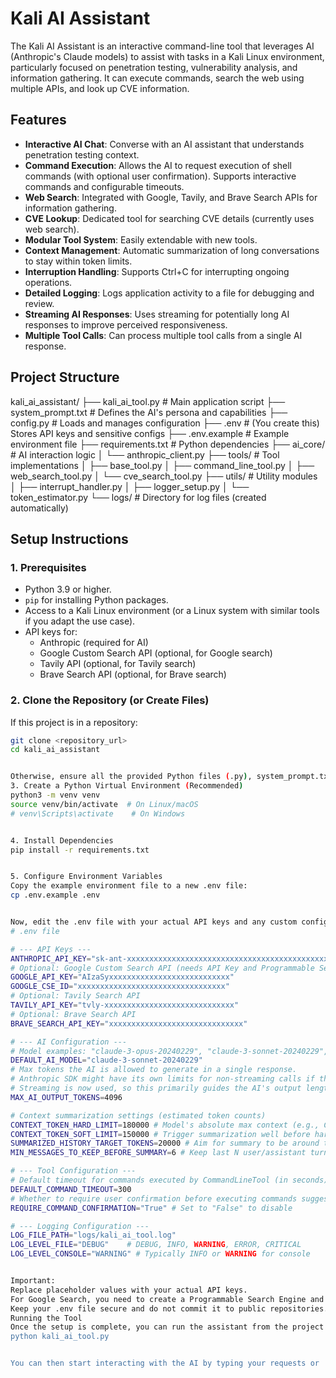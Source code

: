 # Kali AI Assistant

The Kali AI Assistant is an interactive command-line tool that leverages AI (Anthropic's Claude models) to assist with tasks in a Kali Linux environment, particularly focused on penetration testing, vulnerability analysis, and information gathering. It can execute commands, search the web using multiple APIs, and look up CVE information.

## Features

* **Interactive AI Chat**: Converse with an AI assistant that understands penetration testing context.
* **Command Execution**: Allows the AI to request execution of shell commands (with optional user confirmation). Supports interactive commands and configurable timeouts.
* **Web Search**: Integrated with Google, Tavily, and Brave Search APIs for information gathering.
* **CVE Lookup**: Dedicated tool for searching CVE details (currently uses web search).
* **Modular Tool System**: Easily extendable with new tools.
* **Context Management**: Automatic summarization of long conversations to stay within token limits.
* **Interruption Handling**: Supports Ctrl+C for interrupting ongoing operations.
* **Detailed Logging**: Logs application activity to a file for debugging and review.
* **Streaming AI Responses**: Uses streaming for potentially long AI responses to improve perceived responsiveness.
* **Multiple Tool Calls**: Can process multiple tool calls from a single AI response.

## Project Structure



kali_ai_assistant/
├── kali_ai_tool.py # Main application script
├── system_prompt.txt # Defines the AI's persona and capabilities
├── config.py # Loads and manages configuration
├── .env # (You create this) Stores API keys and sensitive configs
├── .env.example # Example environment file
├── requirements.txt # Python dependencies
├── ai_core/ # AI interaction logic
│ └── anthropic_client.py
├── tools/ # Tool implementations
│ ├── base_tool.py
│ ├── command_line_tool.py
│ ├── web_search_tool.py
│ └── cve_search_tool.py
├── utils/ # Utility modules
│ ├── interrupt_handler.py
│ ├── logger_setup.py
│ └── token_estimator.py
└── logs/ # Directory for log files (created automatically)
## Setup Instructions

### 1. Prerequisites

* Python 3.9 or higher.
* `pip` for installing Python packages.
* Access to a Kali Linux environment (or a Linux system with similar tools if you adapt the use case).
* API keys for:
    * Anthropic (required for AI)
    * Google Custom Search API (optional, for Google search)
    * Tavily API (optional, for Tavily search)
    * Brave Search API (optional, for Brave search)

### 2. Clone the Repository (or Create Files)

If this project is in a repository:
```bash
git clone <repository_url>
cd kali_ai_assistant


Otherwise, ensure all the provided Python files (.py), system_prompt.txt, and requirements.txt are in the correct directory structure as shown above.
3. Create a Python Virtual Environment (Recommended)
python3 -m venv venv
source venv/bin/activate  # On Linux/macOS
# venv\Scripts\activate    # On Windows


4. Install Dependencies
pip install -r requirements.txt


5. Configure Environment Variables
Copy the example environment file to a new .env file:
cp .env.example .env


Now, edit the .env file with your actual API keys and any custom configurations:
# .env file

# --- API Keys ---
ANTHROPIC_API_KEY="sk-ant-xxxxxxxxxxxxxxxxxxxxxxxxxxxxxxxxxxxxxxxxxxxxxxxxxxxxxxxxxxxxxxxxxxxxxxxxxxxxxxxxxxxxxxxxxxxxxxxxxxxxxxxxxxxxxxxxxxxxxxxxxxxxxxxxxxxxxxxxxxxxxxxxxxxxxxxxxxxxxxxxxxxxxxxxxxxxxxxxxxxxxxxxxxxxxxxxxxxxxxxxxxxxxxxxxxxxxxxxxxxxxxxxxxxxxxxxxxxxxxxxxxxxxxxxxx"
# Optional: Google Custom Search API (needs API Key and Programmable Search Engine ID)
GOOGLE_API_KEY="AIzaSyxxxxxxxxxxxxxxxxxxxxxxxxxxx"
GOOGLE_CSE_ID="xxxxxxxxxxxxxxxxxxxxxxxxxxxxxxxxx"
# Optional: Tavily Search API
TAVILY_API_KEY="tvly-xxxxxxxxxxxxxxxxxxxxxxxxxxxxx"
# Optional: Brave Search API
BRAVE_SEARCH_API_KEY="xxxxxxxxxxxxxxxxxxxxxxxxxxxxxx"

# --- AI Configuration ---
# Model examples: "claude-3-opus-20240229", "claude-3-sonnet-20240229", "claude-3-haiku-20240307"
DEFAULT_AI_MODEL="claude-3-sonnet-20240229"
# Max tokens the AI is allowed to generate in a single response.
# Anthropic SDK might have its own limits for non-streaming calls if this is set too high.
# Streaming is now used, so this primarily guides the AI's output length.
MAX_AI_OUTPUT_TOKENS=4096

# Context summarization settings (estimated token counts)
CONTEXT_TOKEN_HARD_LIMIT=180000 # Model's absolute max context (e.g., Claude 3 Opus 200k)
CONTEXT_TOKEN_SOFT_LIMIT=150000 # Trigger summarization well before hard limit
SUMMARIZED_HISTORY_TARGET_TOKENS=20000 # Aim for summary to be around this many tokens
MIN_MESSAGES_TO_KEEP_BEFORE_SUMMARY=6 # Keep last N user/assistant turns before summarizing older parts

# --- Tool Configuration ---
# Default timeout for commands executed by CommandLineTool (in seconds)
DEFAULT_COMMAND_TIMEOUT=300
# Whether to require user confirmation before executing commands suggested by AI
REQUIRE_COMMAND_CONFIRMATION="True" # Set to "False" to disable

# --- Logging Configuration ---
LOG_FILE_PATH="logs/kali_ai_tool.log"
LOG_LEVEL_FILE="DEBUG"    # DEBUG, INFO, WARNING, ERROR, CRITICAL
LOG_LEVEL_CONSOLE="WARNING" # Typically INFO or WARNING for console


Important:
Replace placeholder values with your actual API keys.
For Google Search, you need to create a Programmable Search Engine and get its ID (GOOGLE_CSE_ID).
Keep your .env file secure and do not commit it to public repositories.
Running the Tool
Once the setup is complete, you can run the assistant from the project's root directory (kali_ai_assistant/):
python kali_ai_tool.py


You can then start interacting with the AI by typing your requests or
